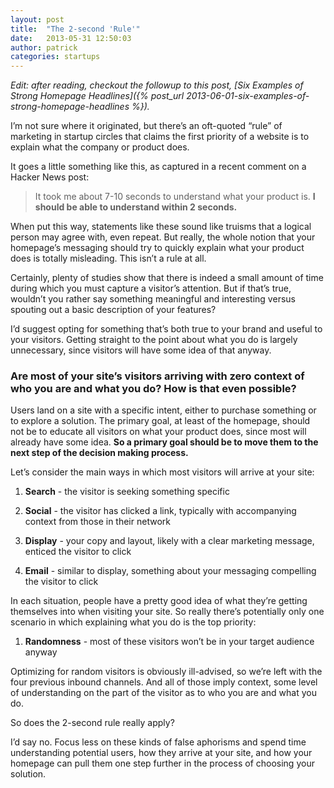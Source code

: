 ```yaml
---
layout: post
title:  "The 2-second 'Rule'"
date:   2013-05-31 12:50:03
author:	patrick
categories: startups 
---
```


*Edit: after reading, checkout the followup to this post, [Six Examples of Strong Homepage Headlines]({% post_url 2013-06-01-six-examples-of-strong-homepage-headlines %}).*

I’m not sure where it originated, but there’s an oft-quoted “rule” of marketing in startup circles that claims the first priority of a website is to explain what the company or product does. 

It goes a little something like this, as captured in a recent comment on a Hacker News post: 

> It took me about 7-10 seconds to understand what your product is. **I should be able to understand within 2 seconds.**

When put this way, statements like these sound like truisms that a logical person may agree with, even repeat. But really, the whole notion that your homepage’s messaging should try to quickly explain what your product does is totally misleading. This isn’t a rule at all. 

Certainly, plenty of studies show that there is indeed a small amount of time during which you must capture a visitor’s attention. But if that’s true, wouldn’t you rather say something meaningful and interesting versus spouting out a basic description of your features?

I’d suggest opting for something that’s both true to your brand and useful to your visitors. Getting straight to the point about what you do is largely unnecessary, since visitors will have some idea of that anyway. 

### Are most of your site’s visitors arriving with zero context of who you are and what you do? How is that even possible? 

Users land on a site with a specific intent, either to purchase something or to explore a solution. The primary goal, at least of the homepage, should not be to educate all visitors on what your product does, since most will already have some idea. **So a primary goal should be to move them to the next step of the decision making process.**

Let’s consider the main ways in which most visitors will arrive at your site: 

1. **Search** - the visitor is seeking something specific

2. **Social** - the visitor has clicked a link, typically with accompanying context from those in their network

3. **Display** - your copy and layout, likely with a clear marketing message, enticed the visitor to click

4. **Email** - similar to display, something about your messaging compelling the visitor to click

In each situation, people have a pretty good idea of what they’re getting themselves into when visiting your site. So really there’s potentially only one scenario in which explaining what you do is the top priority:

1. **Randomness** - most of these visitors won’t be in your target audience anyway

Optimizing for random visitors is obviously ill-advised, so we’re left with the four previous inbound channels. And all of those imply context, some level of understanding on the part of the visitor as to who you are and what you do. 

So does the 2-second rule really apply? 

I’d say no. Focus less on these kinds of false aphorisms and spend time understanding potential users, how they arrive at your site, and how your homepage can pull them one step further in the process of choosing your solution.